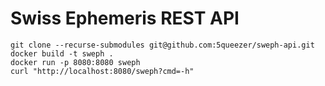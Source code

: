 # Swiss Ephemeris REST API
```
git clone --recurse-submodules git@github.com:5queezer/sweph-api.git
docker build -t sweph .
docker run -p 8080:8080 sweph
curl "http://localhost:8080/sweph?cmd=-h"
```

